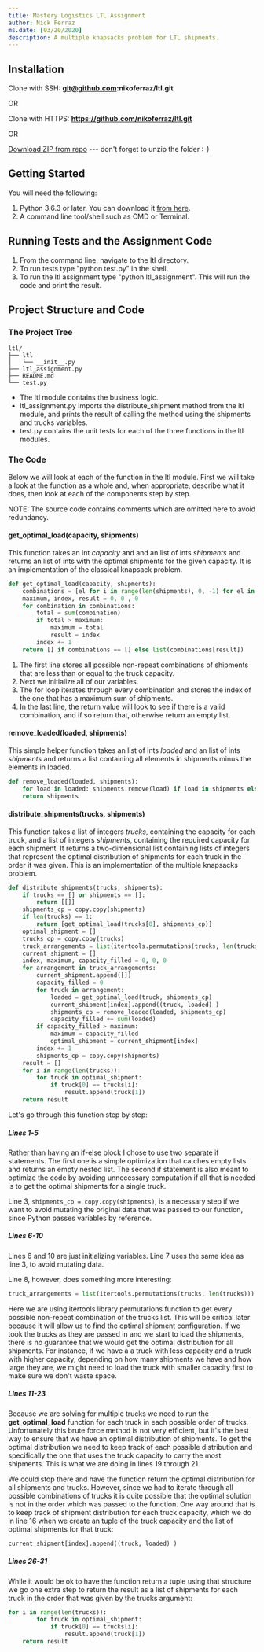 ```yaml
---
title: Mastery Logistics LTL Assignment
author: Nick Ferraz
ms.date: [03/20/2020]
description: A multiple knapsacks problem for LTL shipments.
---
```


## Installation

Clone with SSH: **git@github.com:nikoferraz/ltl.git**

OR

Clone with HTTPS: **https://github.com/nikoferraz/ltl.git**

OR 

[Download ZIP from repo](https://github.com/nikoferraz/ltl) --- don't forget to unzip the folder :-)

## Getting Started

You will need the following:

1. Python 3.6.3 or later. You can download it [from here](https://www.python.org/downloads/).
2. A command line tool/shell such as CMD or Terminal.

## Running Tests and the Assignment Code

1) From the command line, navigate to the ltl directory.
2) To run tests type "python test.py" in the shell.
3) To run the ltl assignment type "python ltl_assignment". This will run the code and print the result.

## Project Structure and Code


### The Project Tree

```
ltl/
├── ltl
│   └── __init__.py
├── ltl_assignment.py
├── README.md
└── test.py
```

* The ltl module contains the business logic.
* ltl_assignment.py imports the distribute_shipment method from the ltl module, and prints the result of calling the method using the shipments and trucks variables.
* test.py contains the unit tests for each of the three functions in the ltl modules.

### The Code

Below we will look at each of the function in the ltl module. First we will take a look at the function as a whole and, when appropriate, describe what it does, then look at each of the components step by step.

NOTE: The source code contains comments which are omitted here to avoid redundancy.

#### get_optimal_load(capacity, shipments)
    
This function takes an int *capacity* and and an list of ints *shipments* and returns an list of ints with the optimal shipments for the given capacity. It is an implementation of the classical knapsack problem.

```python
def get_optimal_load(capacity, shipments):
    combinations = [el for i in range(len(shipments), 0, -1) for el in itertools.combinations(shipments, i) if sum(el) <= capacity]
    maximum, index, result = 0, 0 , 0
    for combination in combinations:
        total = sum(combination)
        if total > maximum:
            maximum = total
            result = index
        index += 1
    return [] if combinations == [] else list(combinations[result])
```

1) The first line stores all possible non-repeat combinations of shipments that are less than or equal to the truck capacity.
2) Next we initialize all of our variables.
3) The for loop iterates through every combination and stores the index of the one that has a maximum sum of shipments.
4) In the last line, the return value will look to see if there is a valid combination, and if so return that, otherwise return an empty list.

#### remove_loaded(loaded, shipments)

This simple helper function takes an list of ints *loaded* and an list of ints *shipments* and returns a list containing all elements in shipments minus the elements in loaded.

```python
def remove_loaded(loaded, shipments):
    for load in loaded: shipments.remove(load) if load in shipments else None
    return shipments
```

#### distribute_shipments(trucks, shipments)

This function takes a list of integers *trucks*, containing the capacity for each truck, and a list of integers *shipments*, containing the required capacity for each shipment. It returns a two-dimensional list containing lists of integers that represent the optimal distribution of shipments for each truck in the order it was given. This is an implementation of the multiple knapsacks problem.


```python
def distribute_shipments(trucks, shipments):
    if trucks == [] or shipments == []:
        return [[]]
    shipments_cp = copy.copy(shipments)
    if len(trucks) == 1:
        return [get_optimal_load(trucks[0], shipments_cp)]
    optimal_shipment = []
    trucks_cp = copy.copy(trucks)
    truck_arrangements = list(itertools.permutations(trucks, len(trucks)))
    current_shipment = []
    index, maximum, capacity_filled = 0, 0, 0
    for arrangement in truck_arrangements:
        current_shipment.append([])
        capacity_filled = 0
        for truck in arrangement:  
            loaded = get_optimal_load(truck, shipments_cp)
            current_shipment[index].append((truck, loaded) )
            shipments_cp = remove_loaded(loaded, shipments_cp)
            capacity_filled += sum(loaded)
        if capacity_filled > maximum:
            maximum = capacity_filled
            optimal_shipment = current_shipment[index]
        index += 1
        shipments_cp = copy.copy(shipments)
    result = []
    for i in range(len(trucks)):
        for truck in optimal_shipment:    
            if truck[0] == trucks[i]:
                result.append(truck[1])
    return result
```
Let's go through this function step by step:

##### Lines 1-5

Rather than having an if-else block I chose to use two separate if statements. The first one is a simple optimization that catches empty lists and returns an empty nested list. The second if statement is also meant to optimize the code by avoiding unnecessary computation if all that is needed is to get the optimal shipments for a single truck.

Line 3, ```shipments_cp = copy.copy(shipments)```, is a necessary step if we want to avoid mutating the original data that was passed to our function, since Python passes variables by reference.

##### Lines 6-10

Lines 6 and 10 are just initializing variables. Line 7 uses the same idea as line 3, to avoid mutating data.

Line 8, however, does something more interesting:

```python
truck_arrangements = list(itertools.permutations(trucks, len(trucks)))
```
Here we are using itertools library permutations function to get every possible non-repeat combination of the trucks list. This will be critical later because it will allow us to find the optimal shipment configuration. If we took the trucks as they are passed in and we start to load the shipments, there is no guarantee that we would get the optimal distribution for all shipments. For instance, if we have a a truck with less capacity and a truck with higher capacity, depending on how many shipments we have and how large they are, we might need to load the truck with smaller capacity first to make sure we don't waste space.

##### Lines 11-23

Because we are solving for multiple trucks we need to run the **get_optimal_load** function for each truck in each possible order of trucks. Unfortunately this brute force method is not very efficient, but it's the best way to ensure that we have an optimal distribution of shipments. To get the optimal distribution we need to keep track of each possible distribution and specifically the one that uses the truck capacity to carry the most shipments. This is what we are doing in lines 19 through 21.

We could stop there and have the function return the optimal distribution for all shipments and trucks. However, since we had to iterate through all possible combinations of trucks it is quite possible that the optimal solution is not in the order which was passed to the function. One way around that is to keep track of shipment distribution for each truck capacity, which we do in line 16 when we create an tuple of the truck capacity and the list of optimal shipments for that truck:

```python 
current_shipment[index].append((truck, loaded) )
```

##### Lines 26-31

While it would be ok to have the function return a tuple using that structure we go one extra step to return the result as a list of shipments for each truck in the order that was given by the trucks argument:

```python
for i in range(len(trucks)):
        for truck in optimal_shipment:    
            if truck[0] == trucks[i]:
                result.append(truck[1])
    return result
```